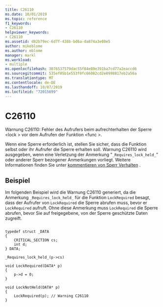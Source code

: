```yaml
---
title: C26110
ms.date: 10/01/2019
ms.topic: reference
f1_keywords:
- C26110
helpviewer_keywords:
- C26110
ms.assetid: d82b79ec-6d7f-438b-bd6a-da874a3e08e5
author: mikeblome
ms.author: mblome
manager: markl
ms.workload:
- multiple
ms.openlocfilehash: 3076537579dac55f84e89e391ba7cd77a2eaccd6
ms.sourcegitcommit: 535ef05b1e553f0fc66082cd2e0998817eb2a56a
ms.translationtype: MT
ms.contentlocale: de-DE
ms.lasthandoff: 10/07/2019
ms.locfileid: "72015699"
---
```

# <a name="c26110"></a>C26110
Warnung C26110: Fehler des Aufrufers beim aufrechterhalten der Sperre \<lock > vor dem Aufrufen der Funktion \<func >.

 Wenn eine Sperre erforderlich ist, stellen Sie sicher, dass die Funktion selbst oder ihr Aufrufer die Sperre erhalten soll. Warnung C26110 wird ausgegeben, wenn eine Verletzung der Anmerkung "`_Requires_lock_held_`" oder anderer Sperr bezogener Anmerkungen vorliegt. Weitere Informationen finden Sie unter [kommentieren von Sperr Verhalten](annotating-locking-behavior.md) .

## <a name="example"></a>Beispiel
 Im folgenden Beispiel wird die Warnung C26110 generiert, da die Anmerkung `_Requires_lock_held_` für die Funktion `LockRequired` besagt, dass der Aufrufer von `LockRequired` die Sperre abrufen muss, bevor er `LockRequired` aufruft. Ohne diese Anmerkung muss `LockRequired` die Sperre abrufen, bevor Sie auf freigegebene, von der Sperre geschützte Daten zugreift.

```

typedef struct _DATA
{
    CRITICAL_SECTION cs;
    int d;
} DATA;

_Requires_lock_held_(p->cs)

void LockRequired(DATA* p)
{
    p->d = 0;
}

void LockNotHeld(DATA* p)
{
    LockRequired(p); // Warning C26110
}
```